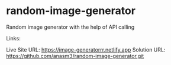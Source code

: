 # random-image-generator
Random image generator with the help of API calling

Links:

Live Site URL: https://image-generatorrr.netlify.app
Solution URL: https://github.com/anasm3/random-image-generator.git
